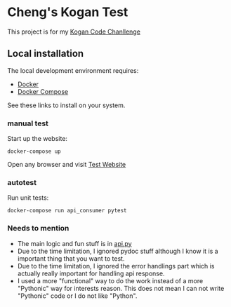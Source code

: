 # Cheng's Kogan Test

This project is for my [Kogan Code Chanllenge](https://kogan-recruitment.herokuapp.com/challenge/e7611d8085963218c6701087fadbe79c/)

## Local installation

The local development environment requires:

 - [Docker](https://docs.docker.com/)
 - [Docker Compose](https://docs.docker.com/compose/install/)

 See these links to install on your system.

### manual test

Start up the website:

    docker-compose up

Open any browser and visit [Test Website](http://127.0.0.1:4000/)

### autotest

Run unit tests:

    docker-compose run api_consumer pytest

### Needs to mention

+ The main logic and fun stuff is in [api.py](https://github.com/s3341458/kogan_test/blob/master/flask_api_consumer/api.py)
+ Due to the time limitation, I ignored pydoc stuff although I know it is a important thing that you want to test.
+ Due to the time limitation, I ignored the error handlings part which is actually really important for handling api response.
+ I used a more "functional" way to do the work instead of a more "Pythonic" way for interests reason.
  This does not mean I can not write "Pythonic" code or I do not like "Python".
